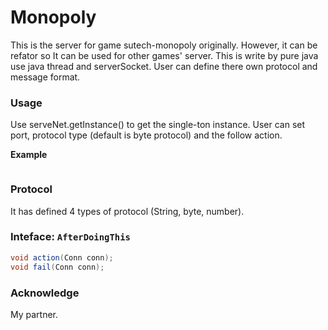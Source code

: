 # Monopoly

This is the server for game sutech-monopoly originally. However, it can be refator so It can be used for other games' server.
This is write by pure java use java thread and serverSocket. User can define there own protocol and message format.

### Usage
Use serveNet.getInstance() to get the single-ton instance. User can set port, protocol type (default is byte protocol) and the follow action.

**Example**
```java

```

### Protocol
It has defined 4 types of protocol (String, byte, number).


### Inteface: `AfterDoingThis`

```java
void action(Conn conn);
void fail(Conn conn);
```

### Acknowledge

My partner.
